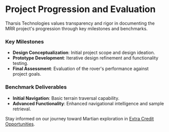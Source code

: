 # Project Progression and Evaluation

Tharsis Technologies values transparency and rigor in documenting the MRR project's progression through key milestones and benchmarks.

### Key Milestones
- **Design Conceptualization**: Initial project scope and design ideation.
- **Prototype Development**: Iterative design refinement and functionality testing.
- **Final Assessment**: Evaluation of the rover's performance against project goals.

### Benchmark Deliverables
- **Initial Navigation**: Basic terrain traversal capability.
- **Advanced Functionality**: Enhanced navigational intelligence and sample retrieval.

Stay informed on our journey toward Martian exploration in [Extra Credit Opportunities](EXTRA_CREDIT.md).
